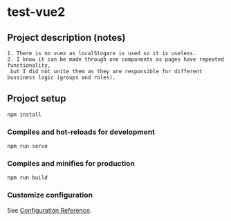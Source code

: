 # test-vue2

## Project description (notes)
```
1. There is no vuex as localStogare is used so it is useless.
2. I know it can be made through one components as pages have repeated functionality,
 but I did not unite them as they are responsible for different bussiness logic (groups and roles).
```

## Project setup
```
npm install
```

### Compiles and hot-reloads for development
```
npm run serve
```

### Compiles and minifies for production
```
npm run build
```

### Customize configuration
See [Configuration Reference](https://cli.vuejs.org/config/).

